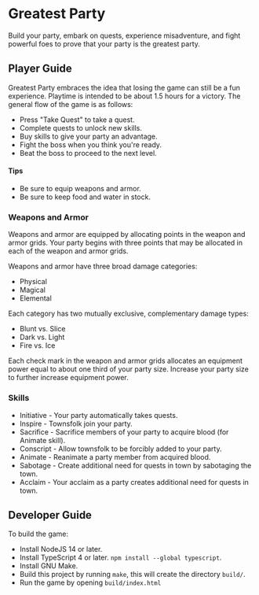 # Greatest Party

Build your party, embark on quests, experience misadventure, and fight powerful foes to prove
that your party is the greatest party.

## Player Guide

Greatest Party embraces the idea that losing the game can still be a fun experience.
Playtime is intended to be about 1.5 hours for a victory.
The general flow of the game is as follows:

* Press "Take Quest" to take a quest.
* Complete quests to unlock new skills.
* Buy skills to give your party an advantage.
* Fight the boss when you think you're ready.
* Beat the boss to proceed to the next level.

#### Tips

* Be sure to equip weapons and armor.
* Be sure to keep food and water in stock.

### Weapons and Armor

Weapons and armor are equipped by allocating points in the weapon and armor grids.
Your party begins with three points that may be allocated in each of the weapon
and armor grids.

Weapons and armor have three broad damage categories:

* Physical
* Magical
* Elemental

Each category has two mutually exclusive, complementary damage types:

* Blunt vs. Slice
* Dark vs. Light
* Fire vs. Ice

Each check mark in the weapon and armor grids allocates an equipment power equal
to about one third of your party size. Increase your party size to further increase
equipment power.

### Skills

* Initiative - Your party automatically takes quests.
* Inspire - Townsfolk join your party.
* Sacrifice - Sacrifice members of your party to acquire blood (for Animate skill).
* Conscript - Allow townsfolk to be forcibly added to your party.
* Animate - Reanimate a party member from acquired blood.
* Sabotage - Create additional need for quests in town by sabotaging the town.
* Acclaim - Your acclaim as a party creates additional need for quests in town.

## Developer Guide

To build the game:

* Install NodeJS 14 or later.
* Install TypeScript 4 or later. `npm install --global typescript`.
* Install GNU Make.
* Build this project by running `make`, this will create the directory `build/`.
* Run the game by opening `build/index.html`
